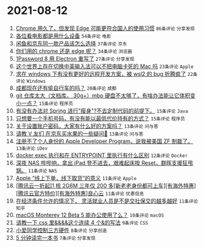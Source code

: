 # 2021-08-12

1. [Chrome 用久了，但发现 Edge 可能更符合国人的使用习惯](https://www.v2ex.com/t/795225) `86条评论` `分享发现`
1. [各位看电影都是用什么设备](https://www.v2ex.com/t/795228) `54条评论` `电影`
1. [闲鱼和京东同一款产品该怎么选择](https://www.v2ex.com/t/795283) `37条评论` `京东`
1. [你们用的 chrome 还是 edge 呢？](https://www.v2ex.com/t/795245) `34条评论` `浏览器`
1. [1Password 8 用 Electron 重写了](https://www.v2ex.com/t/795282) `27条评论` `分享发现`
1. [这个世界上存在切换中英输入法可以不把电脑卡死的 Mac 吗](https://www.v2ex.com/t/795259) `23条评论` `Apple`
1. [求在 windows 下有没有更好的远程开发方案，被 wsl2 的 bug 折腾疯了](https://www.v2ex.com/t/795304) `22条评论` `Windows`
1. [成都现在还有偷自行车的吗？](https://www.v2ex.com/t/795295) `20条评论` `成都`
1. [git 仓库太大（文档库， 30g+）mbp 硬盘不太够了，有啥办法能让它体积变小一点？](https://www.v2ex.com/t/795284) `15条评论` `程序员`
1. [有没有办法对 Spring 进行"瘦身"?不去定制代码的前提下。](https://www.v2ex.com/t/795275) `15条评论` `Java`
1. [只想要一个手机号码，有没有能以最低代价持有的方式？](https://www.v2ex.com/t/795272) `15条评论` `程序员`
1. [关于设置账户密码，大家有什么好的方案吗？](https://www.v2ex.com/t/795287) `13条评论` `问与答`
1. [请教 V 友们 在京东买水果的一些疑问🙏](https://www.v2ex.com/t/795274) `13条评论` `问与答`
1. [注册不了个人身份的 Apple Developer Program，说我被美国 ZF 制裁了。](https://www.v2ex.com/t/795278) `13条评论` `iDev`
1. [docker exec 执行和在 ENTRYPOINT 里执行有什么区别](https://www.v2ex.com/t/795232) `12条评论` `Docker`
1. [深夜 NAS 哔哔响，拿出 iPad 登不进去，艰难起床按 Reset，群晖支援狂甩锅。](https://www.v2ex.com/t/795308) `11条评论` `NAS`
1. [Apple “线上下单，线下取货”的意义](https://www.v2ex.com/t/795271) `11条评论` `Apple`
1. [[腾讯云一折起]1 核 2G6M 三年仅 200 多[新老老身份都可上车][有海外特惠][腾讯云官方特价][有海外特惠]良心云](https://www.v2ex.com/t/795268) `11条评论` `优惠信息`
1. [在经济条件允许的情况下， 灵活就业人员是不是交社保交的越多越好](https://www.v2ex.com/t/795237) `11条评论` `知乎`
1. [macOS Monterey 12 Beta 5 能办公使用了么？](https://www.v2ex.com/t/795246) `10条评论` `macOS`
1. [请教一下 css 里&&&&这个连续 4 个&的写法](https://www.v2ex.com/t/795265) `9条评论` `CSS`
1. [小爱同学控制三方硬件](https://www.v2ex.com/t/795240) `8条评论` `分享创造`
1. [5 分钟读完一本书](https://www.v2ex.com/t/795302) `7条评论` `分享发现`
